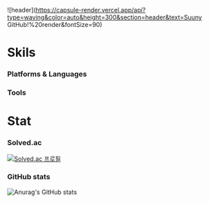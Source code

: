 ![header](https://capsule-render.vercel.app/api?type=waving&color=auto&height=300&section=header&text=Suuny GitHub!%20render&fontSize=90)

# Skils
### Platforms & Languages


### Tools


# Stat

### Solved.ac
[![Solved.ac 프로필](http://mazassumnida.wtf/api/v2/generate_badge?boj=soret55)](https://solved.ac/soret55)

### GitHub stats
![Anurag's GitHub stats](https://github-readme-stats.vercel.app/api?username=soret36&show_icons=true&theme=radical)
